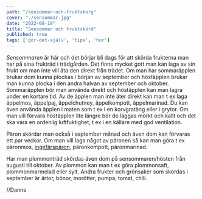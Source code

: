 ```yaml
---
path: "/sensommar-och-fruktskorg"
cover: "./sensommar.jpg"
date: "2022-08-19"
title: "Sensommar och fruktskörd"
published: true
tags: ['gör-det-själv', 'tips', 'hur']
---
```


*Sensommaren* är här och det börjar bli dags för att skörda frukterna man har på sina frukträd i trädgården. Det finns mycket gott man kan laga av sin frukt om man inte vill äta den direkt från trädet.  Om man har sommaräpplen brukar dom kunna plockas i början av september och höstäpplen brukar man kunna plocka i den andra halvan av september och oktober. Sommaräpplen bör man använda direkt och höstäpplen kan man lagra under en kortare tid. Av de äpplen man inte äter direkt kan man t ex laga äppelmos, äppelpaj, äppelchutney, äppelkompott, äppelmarinad. Du kan även använda äpplen i maten som t ex i en korvgratäng eller i grytor.  Om man vill förvara höstäpplen lite längre bör de läggas mörkt och kallt och det ska vara en ordenlig luftfuktighet, t ex i en källare med god ventilation.

Päron skördar man också i september månad och även dom kan förvaras ett par veckor. Om man vill laga något av päronen så kan man göra t ex päronmos, [ingefärspäron](https://receptfavoriter.se/recept/ingefaerspaeron.html), päronkompott, päronmarinad.  

Har man plommonträd skördas även dom på sensommaren/hösten från augusti till oktober. Av plommon kan man t ex göra plommonsaft, plommonmarmelad eller sylt.  Andra frukter och grönsaker som skördas i september är ärtor, bönor, morötter, pumpa, tomat, chili.   

//Danne
